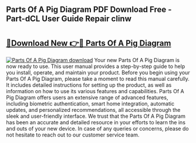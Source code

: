 ## Parts Of A Pig Diagram PDF Download Free - Part-dCL User Guide Repair clinw

# <h2><a href="http://dfttuh.blite.top/?on=Parts+Of+A+Pig+Diagram">🔗Download New 👉🔴 Parts Of A Pig Diagram</a></h2>

[![Parts Of A Pig Diagram download](https://i.imgur.com/lujVjoI.png)](http://dfttuh.blite.top/?on=Parts+Of+A+Pig+Diagram)
Your new Parts Of A Pig Diagram is now ready to use. This user manual provides a step-by-step guide to help you install, operate, and maintain your product. Before you begin using your Parts Of A Pig Diagram, please take a moment to read this manual carefully. It includes detailed instructions for setting up the product, as well as information on how to use its various features and capabilities. Parts Of A Pig Diagram offers users an extensive range of advanced features, including biometric authentication, smart home integration, automatic updates, and personalized recommendations, all accessible through the sleek and user-friendly interface. We trust that the Parts Of A Pig Diagram has been an accurate and detailed resource in your efforts to learn the ins and outs of your new device. In case of any queries or concerns, please do not hesitate to reach out to our customer service team.
